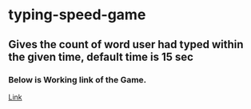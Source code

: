 # typing-speed-game
## Gives the count of word user had typed within the given time, default time is 15 sec
### Below is Working link of the Game.

[Link](https://tej2707.github.io/typing-speed-game/)

